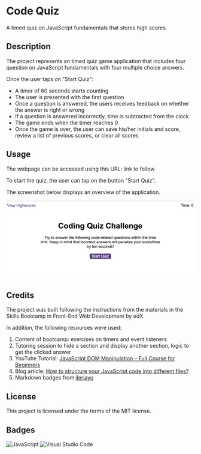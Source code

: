 # Code Quiz

A timed quiz on JavaScript fundamentals that stores high scores.

## Description

The project represents an timed quiz game application that includes four question on JavaScript fundamentals with four multiple choice answers.

Once the user taps on "Start Quiz":

- A timer of 60 seconds starts counting
- The user is presented with the first question
- Once a question is answered, the users receives feedback on whether the answer is right or wrong
- If a question is answered incorrectly, time is subtracted from the clock
- The game ends when the timer reaches 0
- Once the game is over, the user can save his/her initials and score, review a list of previous scores, or clear all scores

## Usage

The webpage can be accessed using this URL: link to follow

To start the quiz, the user can tap on the button "Start Quiz".

The screenshot below displays an overview of the application.

![Webpage Screenshot](./assets/images/start-screen-screenshot.PNG)

## Credits

The project was built following the instructions from the materials in the Skills Bootcamp in Front-End Web Development by edX.

In addition, the following resources were used:

1. Content of bootcamp: exercises on timers and event listeners
2. Tutoring session to hide a section and display another section, logic to get the clicked answer
3. YouTube Tutorial: [JavaScript DOM Manipulation – Full Course for Beginners](https://www.youtube.com/watch?v=5fb2aPlgoys)
4. Blog article: [How to structure your JavaScript code into different files?](https://medium.com/@somaia_khalil/how-to-structure-your-javascript-code-into-different-files-21034102c7f3)
5. Markdown badges from [ileriayo](https://github.com/Ileriayo/markdown-badges?tab=readme-ov-file#markdown-badges)

## License

This project is licensed under the terms of the MIT license.

## Badges

![JavaScript](https://img.shields.io/badge/javascript-%23323330.svg?style=for-the-badge&logo=javascript&logoColor=%23F7DF1E)
![Visual Studio Code](https://img.shields.io/badge/Visual%20Studio%20Code-0078d7.svg?style=for-the-badge&logo=visual-studio-code&logoColor=white)
